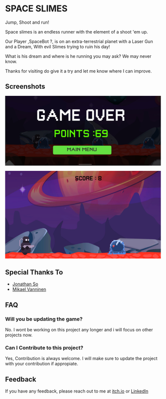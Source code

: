 
# SPACE SLIMES

Jump, Shoot and run!

Space slimes is an endless runner with the element of a shoot 'em up.

Our Player ,SpaceBot ?,  is on an extra-terrestrial planet with a Laser Gun and a Dream, With evil Slimes trying to ruin his day!

What is his dream and where is he running you may ask? We may never know.

Thanks for visiting do give it a try and let me know where I can improve.


## Screenshots

![App Screenshot](https://github.com/Faraz-Ghani/MiniProjects/blob/main/Space%20Slimes%20Mobile/Screenshots/img%201.jpg)

![App Screenshot2](https://github.com/Faraz-Ghani/MiniProjects/blob/main/Space%20Slimes%20Mobile/Screenshots/img%202.png)


## Special Thanks To

 - [Jonathan So](https://jonathan-so.itch.io)
 - [Mikael Vanninen](https://soundcloud.com/mikael-vanninen)


## FAQ

### Will you be updating the game?

No. I wont be working on this project any longer and i will focus on other projects now. 

### Can I Contribute to this project?

Yes, Contribution is always welcome. I will make sure to update the project with your contribution if appropiate.
## Feedback

If you have any feedback, please reach out to me at 
[itch.io](faraz-ghani.itch.io/space-slim) or
[LinkedIn](https://www.linkedin.com/in/farazg/)